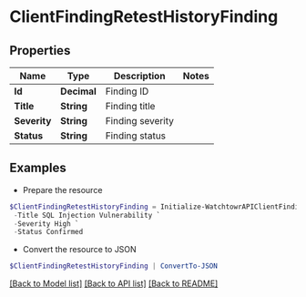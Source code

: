 # ClientFindingRetestHistoryFinding
## Properties

Name | Type | Description | Notes
------------ | ------------- | ------------- | -------------
**Id** | **Decimal** | Finding ID | 
**Title** | **String** | Finding title | 
**Severity** | **String** | Finding severity | 
**Status** | **String** | Finding status | 

## Examples

- Prepare the resource
```powershell
$ClientFindingRetestHistoryFinding = Initialize-WatchtowrAPIClientFindingRetestHistoryFinding  -Id 123 `
 -Title SQL Injection Vulnerability `
 -Severity High `
 -Status Confirmed
```

- Convert the resource to JSON
```powershell
$ClientFindingRetestHistoryFinding | ConvertTo-JSON
```

[[Back to Model list]](../README.md#documentation-for-models) [[Back to API list]](../README.md#documentation-for-api-endpoints) [[Back to README]](../README.md)

